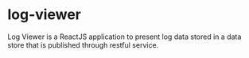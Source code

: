 # log-viewer
Log Viewer is a ReactJS application to present log data stored in a data store that is published through restful service.

